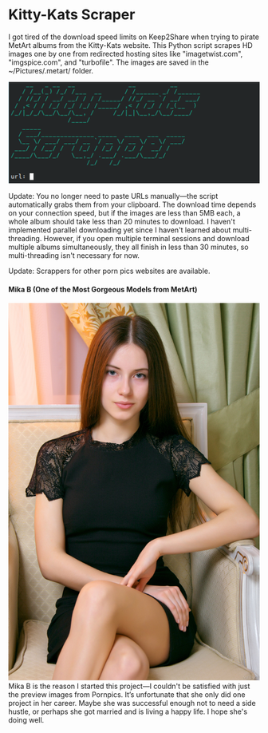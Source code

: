 # Kitty-Kats Scraper
I got tired of the download speed limits on Keep2Share when trying to pirate MetArt albums from the Kitty-Kats website. This Python script scrapes HD images one by one from redirected hosting sites like "imagetwist.com", "imgspice.com", and "turbofile". The images are saved in the ~/Pictures/.metart/ folder.

![screenshot](resources/screenshot.png)

Update: You no longer need to paste URLs manually—the script automatically grabs them from your clipboard. The download time depends on your connection speed, but if the images are less than 5MB each, a whole album should take less than 20 minutes to download. I haven't implemented parallel downloading yet since I haven't learned about multi-threading. However, if you open multiple terminal sessions and download multiple albums simultaneously, they all finish in less than 30 minutes, so multi-threading isn't necessary for now.

Update: Scrappers for other porn pics websites are available.

#### Mika B (One of the Most Gorgeous Models from MetArt)
![Mika B](resources/MetArt_Presenting-Mika_Mika-B_high_0001.jpg)
Mika B is the reason I started this project—I couldn't be satisfied with just the preview images from Pornpics. It’s unfortunate that she only did one project in her career. Maybe she was successful enough not to need a side hustle, or perhaps she got married and is living a happy life. I hope she's doing well.
